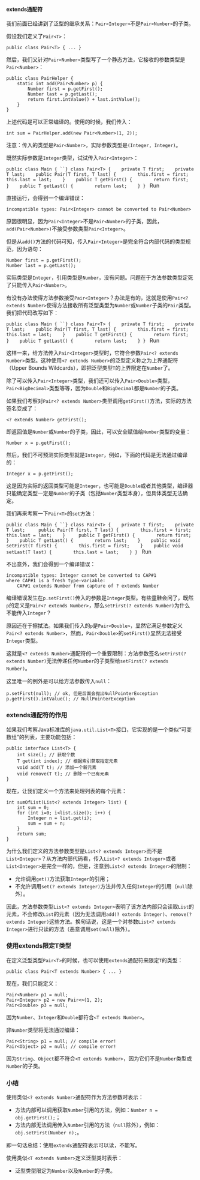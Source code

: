 #### extends通配符

我们前面已经讲到了泛型的继承关系：`Pair<Integer>`不是`Pair<Number>`的子类。

假设我们定义了`Pair<T>`：

```
public class Pair<T> { ... }
```

然后，我们又针对`Pair<Number>`类型写了一个静态方法，它接收的参数类型是`Pair<Number>`：

```
public class PairHelper {
    static int add(Pair<Number> p) {
        Number first = p.getFirst();
        Number last = p.getLast();
        return first.intValue() + last.intValue();
    }
}
```

上述代码是可以正常编译的。使用的时候，我们传入：

```
int sum = PairHelper.add(new Pair<Number>(1, 2));
```

注意：传入的类型是`Pair<Number>`，实际参数类型是`(Integer, Integer)`。

既然实际参数是`Integer`类型，试试传入`Pair<Integer>`：

`public class Main { ``} class Pair<T> {    private T first;    private T last;    public Pair(T first, T last) {        this.first = first;        this.last = last;    }    public T getFirst() {        return first;    }    public T getLast() {        return last;    } } ` Run

直接运行，会得到一个编译错误：

```
incompatible types: Pair<Integer> cannot be converted to Pair<Number>
```

原因很明显，因为`Pair<Integer>`不是`Pair<Number>`的子类，因此，`add(Pair<Number>)`不接受参数类型`Pair<Integer>`。

但是从`add()`方法的代码可知，传入`Pair<Integer>`是完全符合内部代码的类型规范，因为语句：

```
Number first = p.getFirst();
Number last = p.getLast();
```

实际类型是`Integer`，引用类型是`Number`，没有问题。问题在于方法参数类型定死了只能传入`Pair<Number>`。

有没有办法使得方法参数接受`Pair<Integer>`？办法是有的，这就是使用`Pair<? extends Number>`使得方法接收所有泛型类型为`Number`或`Number`子类的`Pair`类型。我们把代码改写如下：

`public class Main { ``} class Pair<T> {    private T first;    private T last;    public Pair(T first, T last) {        this.first = first;        this.last = last;    }    public T getFirst() {        return first;    }    public T getLast() {        return last;    } } ` Run

这样一来，给方法传入`Pair<Integer>`类型时，它符合参数`Pair<? extends Number>`类型。这种使用`<? extends Number>`的泛型定义称之为上界通配符（Upper Bounds Wildcards），即把泛型类型`T`的上界限定在`Number`了。

除了可以传入`Pair<Integer>`类型，我们还可以传入`Pair<Double>`类型，`Pair<BigDecimal>`类型等等，因为`Double`和`BigDecimal`都是`Number`的子类。

如果我们考察对`Pair<? extends Number>`类型调用`getFirst()`方法，实际的方法签名变成了：

```
<? extends Number> getFirst();
```

即返回值是`Number`或`Number`的子类，因此，可以安全赋值给`Number`类型的变量：

```
Number x = p.getFirst();
```

然后，我们不可预测实际类型就是`Integer`，例如，下面的代码是无法通过编译的：

```
Integer x = p.getFirst();
```

这是因为实际的返回类型可能是`Integer`，也可能是`Double`或者其他类型，编译器只能确定类型一定是`Number`的子类（包括`Number`类型本身），但具体类型无法确定。

我们再来考察一下`Pair<T>`的`set`方法：

`public class Main { ``} class Pair<T> {    private T first;    private T last;     public Pair(T first, T last) {        this.first = first;        this.last = last;    }     public T getFirst() {        return first;    }    public T getLast() {        return last;    }    public void setFirst(T first) {        this.first = first;    }    public void setLast(T last) {        this.last = last;    } } ` Run

不出意外，我们会得到一个编译错误：

```
incompatible types: Integer cannot be converted to CAP#1
where CAP#1 is a fresh type-variable:
    CAP#1 extends Number from capture of ? extends Number
```

编译错误发生在`p.setFirst()`传入的参数是`Integer`类型。有些童鞋会问了，既然`p`的定义是`Pair<? extends Number>`，那么`setFirst(? extends Number)`为什么不能传入`Integer`？

原因还在于擦拭法。如果我们传入的`p`是`Pair<Double>`，显然它满足参数定义`Pair<? extends Number>`，然而，`Pair<Double>`的`setFirst()`显然无法接受`Integer`类型。

这就是`<? extends Number>`通配符的一个重要限制：方法参数签名`setFirst(? extends Number)`无法传递任何`Number`的子类型给`setFirst(? extends Number)`。

这里唯一的例外是可以给方法参数传入`null`：

```
p.setFirst(null); // ok, 但是后面会抛出NullPointerException
p.getFirst().intValue(); // NullPointerException
```

### extends通配符的作用

如果我们考察Java标准库的`java.util.List<T>`接口，它实现的是一个类似“可变数组”的列表，主要功能包括：

```
public interface List<T> {
    int size(); // 获取个数
    T get(int index); // 根据索引获取指定元素
    void add(T t); // 添加一个新元素
    void remove(T t); // 删除一个已有元素
}
```

现在，让我们定义一个方法来处理列表的每个元素：

```
int sumOfList(List<? extends Integer> list) {
    int sum = 0;
    for (int i=0; i<list.size(); i++) {
        Integer n = list.get(i);
        sum = sum + n;
    }
    return sum;
}
```

为什么我们定义的方法参数类型是`List<? extends Integer>`而不是`List<Integer>`？从方法内部代码看，传入`List<? extends Integer>`或者`List<Integer>`是完全一样的，但是，注意到`List<? extends Integer>`的限制：

- 允许调用`get()`方法获取`Integer`的引用；
- 不允许调用`set(? extends Integer)`方法并传入任何`Integer`的引用（`null`除外）。

因此，方法参数类型`List<? extends Integer>`表明了该方法内部只会读取`List`的元素，不会修改`List`的元素（因为无法调用`add(? extends Integer)`、`remove(? extends Integer)`这些方法。换句话说，这是一个对参数`List<? extends Integer>`进行只读的方法（恶意调用`set(null)`除外）。

### 使用extends限定T类型

在定义泛型类型`Pair<T>`的时候，也可以使用`extends`通配符来限定`T`的类型：

```
public class Pair<T extends Number> { ... }
```

现在，我们只能定义：

```
Pair<Number> p1 = null;
Pair<Integer> p2 = new Pair<>(1, 2);
Pair<Double> p3 = null;
```

因为`Number`、`Integer`和`Double`都符合`<T extends Number>`。

非`Number`类型将无法通过编译：

```
Pair<String> p1 = null; // compile error!
Pair<Object> p2 = null; // compile error!
```

因为`String`、`Object`都不符合`<T extends Number>`，因为它们不是`Number`类型或`Number`的子类。

### 小结

使用类似`<? extends Number>`通配符作为方法参数时表示：

- 方法内部可以调用获取`Number`引用的方法，例如：`Number n = obj.getFirst();`；
- 方法内部无法调用传入`Number`引用的方法（`null`除外），例如：`obj.setFirst(Number n);`。

即一句话总结：使用`extends`通配符表示可以读，不能写。

使用类似`<T extends Number>`定义泛型类时表示：

- 泛型类型限定为`Number`以及`Number`的子类。